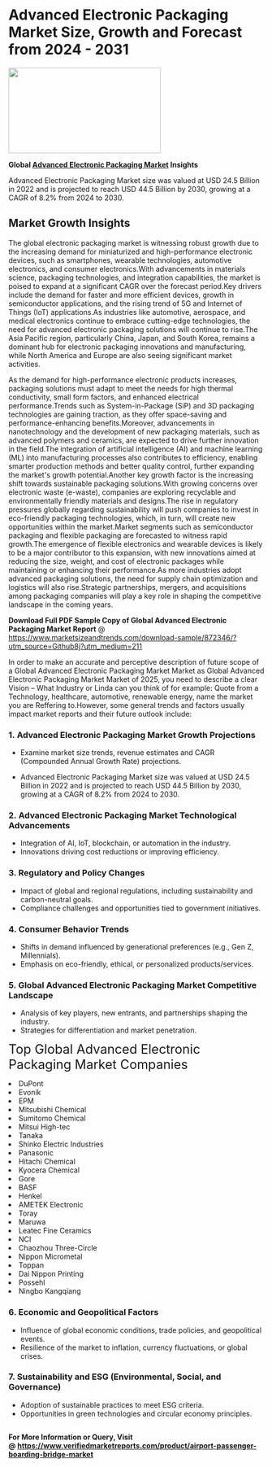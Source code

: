 <H1>Advanced Electronic Packaging Market Size, Growth and Forecast from 2024 - 2031</H1><img class="aligncenter size-medium wp-image-584254" src="https://thirdeyenews.in/wp-content/uploads/2024/09/Global-Market-Research-300x168.jpeg" alt="" width="300" height="168" /><p><strong>Global&nbsp;<a href="https://www.marketsizeandtrends.com/download-sample/872346/?utm_source=Github8j?utm_medium=211">Advanced Electronic Packaging Market</a> Insights</strong></p><p>Advanced Electronic Packaging Market size was valued at USD 24.5 Billion in 2022 and is projected to reach USD 44.5 Billion by 2030, growing at a CAGR of 8.2% from 2024 to 2030.</p><p><h2>Market Growth Insights</h2> <p>The global electronic packaging market is witnessing robust growth due to the increasing demand for miniaturized and high-performance electronic devices, such as smartphones, wearable technologies, automotive electronics, and consumer electronics.With advancements in materials science, packaging technologies, and integration capabilities, the market is poised to expand at a significant CAGR over the forecast period.Key drivers include the demand for faster and more efficient devices, growth in semiconductor applications, and the rising trend of 5G and Internet of Things (IoT) applications.As industries like automotive, aerospace, and medical electronics continue to embrace cutting-edge technologies, the need for advanced electronic packaging solutions will continue to rise.The Asia Pacific region, particularly China, Japan, and South Korea, remains a dominant hub for electronic packaging innovations and manufacturing, while North America and Europe are also seeing significant market activities.</p> <p>As the demand for high-performance electronic products increases, packaging solutions must adapt to meet the needs for high thermal conductivity, small form factors, and enhanced electrical performance.Trends such as System-in-Package (SiP) and 3D packaging technologies are gaining traction, as they offer space-saving and performance-enhancing benefits.Moreover, advancements in nanotechnology and the development of new packaging materials, such as advanced polymers and ceramics, are expected to drive further innovation in the field.The integration of artificial intelligence (AI) and machine learning (ML) into manufacturing processes also contributes to efficiency, enabling smarter production methods and better quality control, further expanding the market's growth potential.Another key growth factor is the increasing shift towards sustainable packaging solutions.With growing concerns over electronic waste (e-waste), companies are exploring recyclable and environmentally friendly materials and designs.The rise in regulatory pressures globally regarding sustainability will push companies to invest in eco-friendly packaging technologies, which, in turn, will create new opportunities within the market.Market segments such as semiconductor packaging and flexible packaging are forecasted to witness rapid growth.The emergence of flexible electronics and wearable devices is likely to be a major contributor to this expansion, with new innovations aimed at reducing the size, weight, and cost of electronic packages while maintaining or enhancing their performance.As more industries adopt advanced packaging solutions, the need for supply chain optimization and logistics will also rise.Strategic partnerships, mergers, and acquisitions among packaging companies will play a key role in shaping the competitive landscape in the coming years.<p><span class=""><strong>Download Full PDF Sample Copy of Global Advanced Electronic Packaging Market Report</strong> @ <a href="https://www.marketsizeandtrends.com/download-sample/872346/?utm_source=Github8j?utm_medium=211" target="_blank">https://www.marketsizeandtrends.com/download-sample/872346/?utm_source=Github8j?utm_medium=211</a></span></p><p>In order to make an accurate and perceptive description of future scope of a Global&nbsp;Advanced Electronic Packaging Market Market as Global&nbsp;Advanced Electronic Packaging Market Market of 2025, you need to describe a clear Vision &ndash; What Industry or Linda can you think of for example: Quote from a Technology, healthcare, automotive, renewable energy, name the market you are Reffering to.However, some general trends and factors usually impact market reports and their future outlook include:</p><h3>1.&nbsp;<strong>Advanced Electronic Packaging Market Growth Projections</strong></h3><ul><li>Examine market size trends, revenue estimates and CAGR (Compounded Annual Growth Rate) projections.</li><li><p>Advanced Electronic Packaging Market size was valued at USD 24.5 Billion in 2022 and is projected to reach USD 44.5 Billion by 2030, growing at a CAGR of 8.2% from 2024 to 2030.</p></li></ul><h3>2.&nbsp;<strong>Advanced Electronic Packaging Market Technological Advancements</strong></h3><ul><li>Integration of AI, IoT, blockchain, or automation in the industry.</li><li>Innovations driving cost reductions or improving efficiency.</li></ul><h3>3.&nbsp;<strong>Regulatory and Policy Changes</strong></h3><ul><li>Impact of global and regional regulations, including sustainability and carbon-neutral goals.</li><li>Compliance challenges and opportunities tied to government initiatives.</li></ul><h3>4.&nbsp;<strong>Consumer Behavior Trends</strong></h3><ul><li>Shifts in demand influenced by generational preferences (e.g., Gen Z, Millennials).</li><li>Emphasis on eco-friendly, ethical, or personalized products/services.</li></ul><h3>5.&nbsp;<strong>Global Advanced Electronic Packaging Market Competitive Landscape</strong></h3><ul><li>Analysis of key players, new entrants, and partnerships shaping the industry.</li><li>Strategies for differentiation and market penetration.</li></ul><p data-pm-slice="1 1 []"><span style="color: inherit; font-family: inherit; font-size: 25px;">Top Global Advanced Electronic Packaging Market Companies</span></p><div class="" data-test-id=""><p><li>DuPont</li><li> Evonik</li><li> EPM</li><li> Mitsubishi Chemical</li><li> Sumitomo Chemical</li><li> Mitsui High-tec</li><li> Tanaka</li><li> Shinko Electric Industries</li><li> Panasonic</li><li> Hitachi Chemical</li><li> Kyocera Chemical</li><li> Gore</li><li> BASF</li><li> Henkel</li><li> AMETEK Electronic</li><li> Toray</li><li> Maruwa</li><li> Leatec Fine Ceramics</li><li> NCI</li><li> Chaozhou Three-Circle</li><li> Nippon Micrometal</li><li> Toppan</li><li> Dai Nippon Printing</li><li> Possehl</li><li> Ningbo Kangqiang</li></p></div><h3>6.&nbsp;<strong>Economic and Geopolitical Factors</strong></h3><ul><li>Influence of global economic conditions, trade policies, and geopolitical events.</li><li>Resilience of the market to inflation, currency fluctuations, or global crises.</li></ul><h3>7.&nbsp;<strong>Sustainability and ESG (Environmental, Social, and Governance)</strong></h3><ul><li>Adoption of sustainable practices to meet ESG criteria.</li><li>Opportunities in green technologies and circular economy principles.</li></ul><h2><strong style="font-size: 14px;">For More Information or Query, Visit @&nbsp;</strong><a style="background-color: #ffffff; font-size: 14px;" href="https://www.marketsizeandtrends.com/report/advanced-electronic-packaging-market/" target="_blank">https://www.verifiedmarketreports.com/product/airport-passenger-boarding-bridge-market</a></h2>